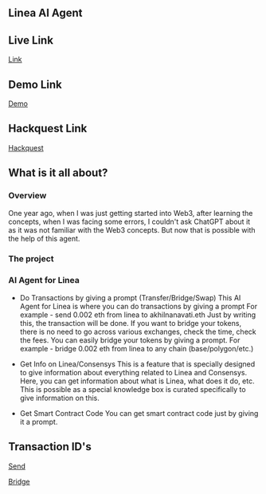 ﻿## Linea AI Agent 

## Live Link
[Link](https://linea-agent.vercel.app/)

## Demo Link

[Demo](https://www.loom.com/share/e0380cc151a74797942352d488296883)

## Hackquest Link
[Hackquest](https://www.hackquest.io/en/hackathon/projects/Linea-Oct-Nov-Dev-Cook-off-Linea-AI-Agent)


## What is it all about?
### Overview
One year ago, when I was just getting started into Web3, after learning the concepts, when I was facing some errors, I couldn't ask ChatGPT about it as it was not familiar with the Web3 concepts. But now that is possible with the help of this agent.

### The project
### AI Agent for Linea

- Do Transactions by giving a prompt (Transfer/Bridge/Swap)
This AI Agent for Linea is where you can do transactions by giving a prompt
For example - send 0.002 eth from linea to akhilnanavati.eth
Just by writing this, the transaction will be done.
If you want to bridge your tokens, there is no need to go across various exchanges, check the time, check the fees.
You can easily bridge your tokens by giving a prompt.
For example - bridge 0.002 eth from linea to any chain (base/polygon/etc.)

- Get Info on Linea/Consensys
This is a feature that is specially designed to give information about everything related to Linea and Consensys. Here, you can get information about what is Linea, what does it do, etc. This is possible as a special knowledge box is curated specifically to give information on this.

- Get Smart Contract Code
You can get smart contract code just by giving it a prompt.

## Transaction ID's

[Send](https://lineascan.build/tx/0x43673140c6a89e2ba84ecabe471ad00080dfe40d09a4d96548bd984fb47fdcaa)

[Bridge](https://lineascan.build/tx/0xfebf0d0b1e20981877e92a19f042d0d86af1c2d4f377cbc8e77759d25ed25d81)






